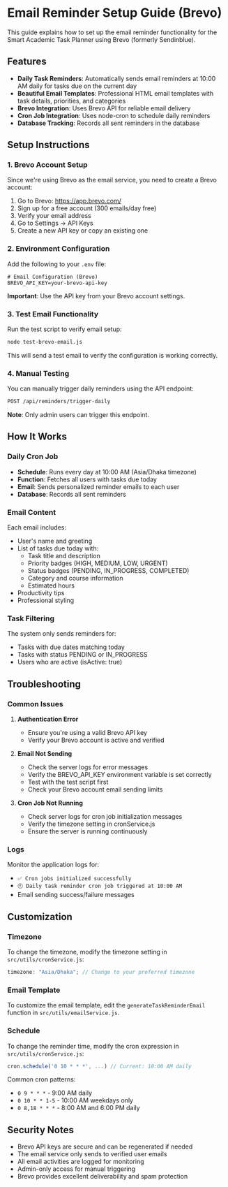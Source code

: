 # Email Reminder Setup Guide (Brevo)

This guide explains how to set up the email reminder functionality for the Smart Academic Task Planner using Brevo (formerly Sendinblue).

## Features

-   **Daily Task Reminders**: Automatically sends email reminders at 10:00 AM daily for tasks due on the current day
-   **Beautiful Email Templates**: Professional HTML email templates with task details, priorities, and categories
-   **Brevo Integration**: Uses Brevo API for reliable email delivery
-   **Cron Job Integration**: Uses node-cron to schedule daily reminders
-   **Database Tracking**: Records all sent reminders in the database

## Setup Instructions

### 1. Brevo Account Setup

Since we're using Brevo as the email service, you need to create a Brevo account:

1. Go to Brevo: https://app.brevo.com/
2. Sign up for a free account (300 emails/day free)
3. Verify your email address
4. Go to Settings → API Keys
5. Create a new API key or copy an existing one

### 2. Environment Configuration

Add the following to your `.env` file:

```env
# Email Configuration (Brevo)
BREVO_API_KEY=your-brevo-api-key
```

**Important**: Use the API key from your Brevo account settings.

### 3. Test Email Functionality

Run the test script to verify email setup:

```bash
node test-brevo-email.js
```

This will send a test email to verify the configuration is working correctly.

### 4. Manual Testing

You can manually trigger daily reminders using the API endpoint:

```bash
POST /api/reminders/trigger-daily
```

**Note**: Only admin users can trigger this endpoint.

## How It Works

### Daily Cron Job

-   **Schedule**: Runs every day at 10:00 AM (Asia/Dhaka timezone)
-   **Function**: Fetches all users with tasks due today
-   **Email**: Sends personalized reminder emails to each user
-   **Database**: Records all sent reminders

### Email Content

Each email includes:

-   User's name and greeting
-   List of tasks due today with:
    -   Task title and description
    -   Priority badges (HIGH, MEDIUM, LOW, URGENT)
    -   Status badges (PENDING, IN_PROGRESS, COMPLETED)
    -   Category and course information
    -   Estimated hours
-   Productivity tips
-   Professional styling

### Task Filtering

The system only sends reminders for:

-   Tasks with due dates matching today
-   Tasks with status PENDING or IN_PROGRESS
-   Users who are active (isActive: true)

## Troubleshooting

### Common Issues

1. **Authentication Error**

    - Ensure you're using a valid Brevo API key
    - Verify your Brevo account is active and verified

2. **Email Not Sending**

    - Check the server logs for error messages
    - Verify the BREVO_API_KEY environment variable is set correctly
    - Test with the test script first
    - Check your Brevo account email sending limits

3. **Cron Job Not Running**
    - Check server logs for cron job initialization messages
    - Verify the timezone setting in cronService.js
    - Ensure the server is running continuously

### Logs

Monitor the application logs for:

-   `✅ Cron jobs initialized successfully`
-   `🕙 Daily task reminder cron job triggered at 10:00 AM`
-   Email sending success/failure messages

## Customization

### Timezone

To change the timezone, modify the timezone setting in `src/utils/cronService.js`:

```javascript
timezone: "Asia/Dhaka"; // Change to your preferred timezone
```

### Email Template

To customize the email template, edit the `generateTaskReminderEmail` function in `src/utils/emailService.js`.

### Schedule

To change the reminder time, modify the cron expression in `src/utils/cronService.js`:

```javascript
cron.schedule('0 10 * * *', ...) // Current: 10:00 AM daily
```

Common cron patterns:

-   `0 9 * * *` - 9:00 AM daily
-   `0 10 * * 1-5` - 10:00 AM weekdays only
-   `0 8,18 * * *` - 8:00 AM and 6:00 PM daily

## Security Notes

-   Brevo API keys are secure and can be regenerated if needed
-   The email service only sends to verified user emails
-   All email activities are logged for monitoring
-   Admin-only access for manual triggering
-   Brevo provides excellent deliverability and spam protection
